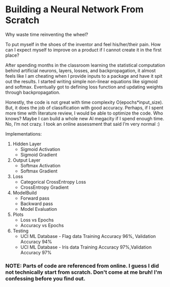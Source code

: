 # Building a Neural Network From Scratch

Why waste time reinventing the wheel?

To put myself in the shoes of the inventor and feel his/her/their pain. How can I expect myself to improve on a product if I cannot create it in the first place?

After spending months in the classroom learning the statistical computation behind artificial neurons, layers, losses, and backpropagation, it almost feels like I am cheating when I provide inputs to a package and have it spit out the results. I started writing simple non-linear equations like sigmoid and softmax. Eventually got to defining loss function and updating weights through backpropagation.

Honestly, the code is not great with time complexity O(epochs*input_size). But, it does the job of classification with good accuracy. Perhaps, if I spent more time with literature review, I would be able to optimize the code. Who knows? Maybe I can build a whole new AI megacity if I spend enough time. No, I’m not crazy. I took an online assessment that said I’m very normal :)

Implementations:
1. Hidden Layer
    - Sigmoid Activation
    - Sigmoid Gradient
2. Output Layer
    - Softmax Activation
    - Softmax Gradient
3. Loss
    - Categorical CrossEntropy Loss
    - CrossEntropy Gradient
4. ModelBuild
    - Forward pass
    - Backward pass
    - Model Evaluation
5. Plots
    - Loss vs Epochs
    - Accuracy vs Epochs
6. Testing
    - UCI ML Database - Flag data Training Accuracy 96%, Validation Accuracy 94%
    - UCI ML Database - Iris data Training Accuracy 97%,Validation Accuracy 97%

### NOTE: Parts of code are referenced from online. I guess I did not technically start from scratch. Don't come at me bruh! I'm confessing before you find out.
